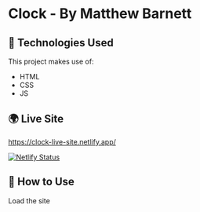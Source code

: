 # Clock - By Matthew Barnett  

## 🔧 Technologies Used  
This project makes use of:  
- HTML
- CSS  
- JS

## 🌍 Live Site  
https://clock-live-site.netlify.app/

[![Netlify Status](https://api.netlify.com/api/v1/badges/805dc239-2768-4bc9-aa91-2e9af1859436/deploy-status)](https://app.netlify.com/sites/clock-live-site/deploys)

## 🚀 How to Use  
Load the site
